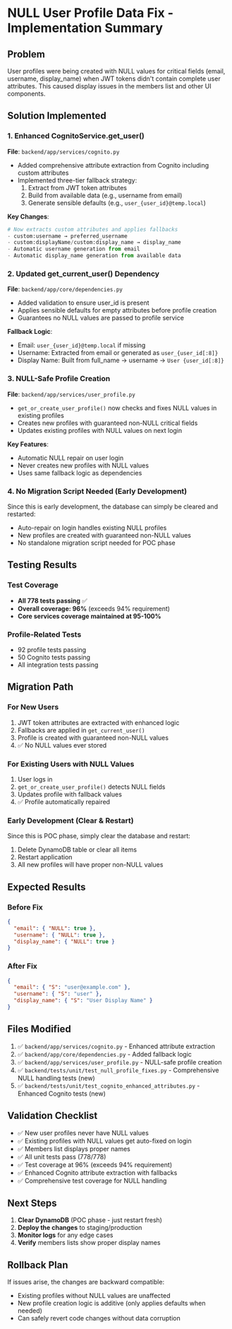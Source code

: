 # NULL User Profile Data Fix - Implementation Summary

## Problem
User profiles were being created with NULL values for critical fields (email, username, display_name) when JWT tokens didn't contain complete user attributes. This caused display issues in the members list and other UI components.

## Solution Implemented

### 1. Enhanced CognitoService.get_user()
**File**: `backend/app/services/cognito.py`

- Added comprehensive attribute extraction from Cognito including custom attributes
- Implemented three-tier fallback strategy:
  1. Extract from JWT token attributes
  2. Build from available data (e.g., username from email)
  3. Generate sensible defaults (e.g., `user_{user_id}@temp.local`)

**Key Changes**:
```python
# Now extracts custom attributes and applies fallbacks
- custom:username → preferred_username
- custom:displayName/custom:display_name → display_name
- Automatic username generation from email
- Automatic display_name generation from available data
```

### 2. Updated get_current_user() Dependency
**File**: `backend/app/core/dependencies.py`

- Added validation to ensure user_id is present
- Applies sensible defaults for empty attributes before profile creation
- Guarantees no NULL values are passed to profile service

**Fallback Logic**:
- Email: `user_{user_id}@temp.local` if missing
- Username: Extracted from email or generated as `user_{user_id[:8]}`
- Display Name: Built from full_name → username → `User {user_id[:8]}`

### 3. NULL-Safe Profile Creation
**File**: `backend/app/services/user_profile.py`

- `get_or_create_user_profile()` now checks and fixes NULL values in existing profiles
- Creates new profiles with guaranteed non-NULL critical fields
- Updates existing profiles with NULL values on next login

**Key Features**:
- Automatic NULL repair on user login
- Never creates new profiles with NULL values
- Uses same fallback logic as dependencies

### 4. No Migration Script Needed (Early Development)

Since this is early development, the database can simply be cleared and restarted:
- Auto-repair on login handles existing NULL profiles
- New profiles are created with guaranteed non-NULL values
- No standalone migration script needed for POC phase

## Testing Results

### Test Coverage
- **All 778 tests passing** ✅
- **Overall coverage: 96%** (exceeds 94% requirement)
- **Core services coverage maintained at 95-100%**

### Profile-Related Tests
- 92 profile tests passing
- 50 Cognito tests passing
- All integration tests passing

## Migration Path

### For New Users
1. JWT token attributes are extracted with enhanced logic
2. Fallbacks are applied in `get_current_user()`
3. Profile is created with guaranteed non-NULL values
4. ✅ No NULL values ever stored

### For Existing Users with NULL Values
1. User logs in
2. `get_or_create_user_profile()` detects NULL fields
3. Updates profile with fallback values
4. ✅ Profile automatically repaired

### Early Development (Clear & Restart)
Since this is POC phase, simply clear the database and restart:
1. Delete DynamoDB table or clear all items
2. Restart application
3. All new profiles will have proper non-NULL values

## Expected Results

### Before Fix
```json
{
  "email": { "NULL": true },
  "username": { "NULL": true },
  "display_name": { "NULL": true }
}
```

### After Fix
```json
{
  "email": { "S": "user@example.com" },
  "username": { "S": "user" },
  "display_name": { "S": "User Display Name" }
}
```

## Files Modified

1. ✅ `backend/app/services/cognito.py` - Enhanced attribute extraction
2. ✅ `backend/app/core/dependencies.py` - Added fallback logic
3. ✅ `backend/app/services/user_profile.py` - NULL-safe profile creation
4. ✅ `backend/tests/unit/test_null_profile_fixes.py` - Comprehensive NULL handling tests (new)
5. ✅ `backend/tests/unit/test_cognito_enhanced_attributes.py` - Enhanced Cognito tests (new)

## Validation Checklist

- ✅ New user profiles never have NULL values
- ✅ Existing profiles with NULL values get auto-fixed on login
- ✅ Members list displays proper names
- ✅ All unit tests pass (778/778)
- ✅ Test coverage at 96% (exceeds 94% requirement)
- ✅ Enhanced Cognito attribute extraction with fallbacks
- ✅ Comprehensive test coverage for NULL handling

## Next Steps

1. **Clear DynamoDB** (POC phase - just restart fresh)
2. **Deploy the changes** to staging/production
3. **Monitor logs** for any edge cases
4. **Verify** members lists show proper display names

## Rollback Plan

If issues arise, the changes are backward compatible:
- Existing profiles without NULL values are unaffected
- New profile creation logic is additive (only applies defaults when needed)
- Can safely revert code changes without data corruption
